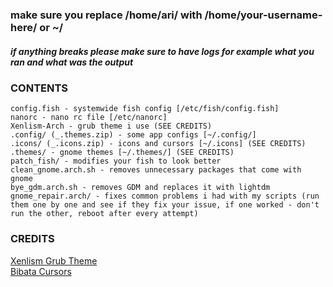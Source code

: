 ### make sure you replace /home/ari/ with /home/your-username-here/ or ~/
##### if anything breaks please make sure to have logs for example what you ran and what was the output

### CONTENTS
```text
config.fish - systemwide fish config [/etc/fish/config.fish]
nanorc - nano rc file [/etc/nanorc]
Xenlism-Arch - grub theme i use (SEE CREDITS)
.config/ (_.themes.zip) - some app configs [~/.config/]
.icons/ (_.icons.zip) - icons and cursors [~/.icons] (SEE CREDITS)
.themes/ - gnome themes [~/.themes/] (SEE CREDITS)
patch_fish/ - modifies your fish to look better
clean_gnome.arch.sh - removes unnecessary packages that come with gnome
bye_gdm.arch.sh - removes GDM and replaces it with lightdm
gnome_repair.arch/ - fixes common problems i had with my scripts (run them one by one and see if they fix your issue, if one worked - don't run the other, reboot after every attempt) 
```

### CREDITS
[Xenlism Grub Theme](https://www.gnome-look.org/p/1440862/)<br/>
[Bibata Cursors](https://www.gnome-look.org/p/1197198/)
